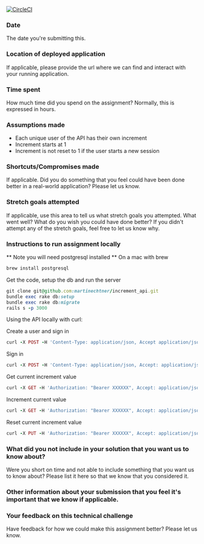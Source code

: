 [![CircleCI](https://circleci.com/gh/martinechtner/increment_api/tree/master.svg?style=svg&circle-token=8637b8aad00bc0713899c5e585f1df94d066226e)](https://circleci.com/gh/martinechtner/increment_api/tree/master)

### Date
The date you're submitting this.

### Location of deployed application
If applicable, please provide the url where we can find and interact with your running application.

### Time spent
How much time did you spend on the assignment? Normally, this is expressed in hours.

### Assumptions made
- Each unique user of the API has their own increment
- Increment starts at 1
- Increment is not reset to 1 if the user starts a new session

### Shortcuts/Compromises made
If applicable. Did you do something that you feel could have been done better in a real-world application? Please let us know.

### Stretch goals attempted
If applicable, use this area to tell us what stretch goals you attempted. What went well? What do you wish you could have done better? If you didn't attempt any of the stretch goals, feel free to let us know why.
 
### Instructions to run assignment locally

** Note you will need postgresql installed **
On a mac with brew
```ruby
brew install postgresql
```

Get the code, setup the db and run the server
```ruby
git clone git@github.com:martinechtner/increment_api.git 
bundle exec rake db:setup
bundle exec rake db:migrate
rails s -p 3000
```

Using the API locally with curl:

Create a user and sign in
```ruby
curl -X POST -H 'Content-Type: application/json, Accept application/json' -d '{"user": {"email": "test@test.com","password": "test1234","password_confirmation": "test1234"}}' http://localhost:3000/signup
```

Sign in
```ruby
curl -X POST -H 'Content-Type: application/json, Accept: application/json' -d '{"user": {"email": "test@test.com","password": "test1234"}}' http://localhost:3000/login
```

Get current increment value
```ruby
curl -X GET -H 'Authorization: "Bearer XXXXXX", Accept: application/json, Content-Type: application/json' -d '{}' http://localhost:3000/current
```

Increment current value
```ruby
curl -X GET -H 'Authorization: "Bearer XXXXXX", Accept: application/json, Content-Type: application/json' -d '{}' http://localhost:3000/increment
```

Reset current increment value
```ruby
curl -X PUT -H 'Authorization: "Bearer XXXXXX", Accept: application/json, Content-Type: application/json' -d '{ current: 1234 }' http://localhost:3000/reset
```

### What did you not include in your solution that you want us to know about?
Were you short on time and not able to include something that you want us to know about? Please list it here so that we know that you considered it.

### Other information about your submission that you feel it's important that we know if applicable.

### Your feedback on this technical challenge
Have feedback for how we could make this assignment better? Please let us know.
